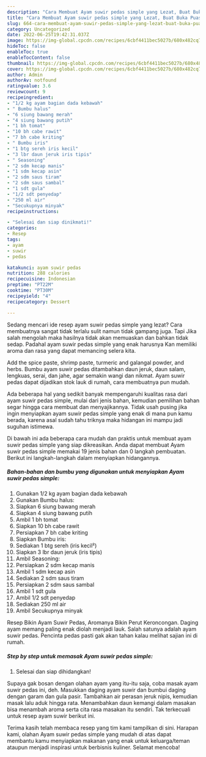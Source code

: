 ```yaml
---
description: "Cara Membuat Ayam suwir pedas simple yang Lezat, Buat Buka Puasa Bikin Ngiler"
title: "Cara Membuat Ayam suwir pedas simple yang Lezat, Buat Buka Puasa Bikin Ngiler"
slug: 664-cara-membuat-ayam-suwir-pedas-simple-yang-lezat-buat-buka-puasa-bikin-ngiler
category: Uncategorized
date: 2022-06-25T19:42:31.037Z
image: https://img-global.cpcdn.com/recipes/6cbf4411bec5027b/680x482cq70/ayam-suwir-pedas-simple-foto-resep-utama.jpg
hideToc: false
enableToc: true
enableTocContent: false
thumbnail: https://img-global.cpcdn.com/recipes/6cbf4411bec5027b/680x482cq70/ayam-suwir-pedas-simple-foto-resep-utama.jpg
cover: https://img-global.cpcdn.com/recipes/6cbf4411bec5027b/680x482cq70/ayam-suwir-pedas-simple-foto-resep-utama.jpg
author: Admin
authorAv: notfound
ratingvalue: 3.6
reviewcount: 9
recipeingredient:
- "1/2 kg ayam bagian dada kebawah"
- " Bumbu halus"
- "6 siung bawang merah"
- "4 siung bawang putih"
- "1 bh tomat"
- "10 bh cabe rawit"
- "7 bh cabe kriting"
- " Bumbu iris"
- "1 btg sereh iris kecil"
- "3 lbr daun jeruk iris tipis"
- " Seasoning"
- "2 sdm kecap manis"
- "1 sdm kecap asin"
- "2 sdm saus tiram"
- "2 sdm saus sambal"
- "1 sdt gula"
- "1/2 sdt penyedap"
- "250 ml air"
- "Secukupnya minyak"
recipeinstructions:

- "Selesai dan siap dinikmati!"
categories:
- Resep
tags:
- ayam
- suwir
- pedas

katakunci: ayam suwir pedas 
nutrition: 288 calories
recipecuisine: Indonesian
preptime: "PT22M"
cooktime: "PT30M"
recipeyield: "4"
recipecategory: Dessert

---
```



Sedang mencari ide resep ayam suwir pedas simple yang lezat? Cara membuatnya sangat tidak terlalu sulit namun tidak gampang juga. Tapi Jika salah mengolah maka hasilnya tidak akan memuaskan dan bahkan tidak sedap. Padahal ayam suwir pedas simple yang enak harusnya Kan memiliki aroma dan rasa yang dapat memancing selera kita.


Add the spice paste, shrimp paste, turmeric and galangal powder, and herbs. Bumbu ayam suwir pedas ditambahkan daun jeruk, daun salam, lengkuas, serai, dan jahe, agar semakin wangi dan nikmat. Ayam suwir pedas dapat dijadikan stok lauk di rumah, cara membuatnya pun mudah.

Ada beberapa hal yang sedikit banyak mempengaruhi kualitas rasa dari ayam suwir pedas simple, mulai dari jenis bahan, kemudian pemilihan bahan segar hingga cara membuat dan menyajikannya. Tidak usah pusing jika ingin menyiapkan ayam suwir pedas simple yang enak di mana pun kamu berada, karena asal sudah tahu triknya maka hidangan ini mampu jadi suguhan istimewa.


Di bawah ini ada beberapa cara mudah dan praktis untuk membuat ayam suwir pedas simple yang siap dikreasikan. Anda dapat membuat Ayam suwir pedas simple memakai 19 jenis bahan dan 0 langkah pembuatan. Berikut ini langkah-langkah dalam menyiapkan hidangannya.

<!--inarticleads1-->

##### Bahan-bahan dan bumbu yang digunakan untuk menyiapkan Ayam suwir pedas simple:

1. Gunakan 1/2 kg ayam bagian dada kebawah
1. Gunakan  Bumbu halus:
1. Siapkan 6 siung bawang merah
1. Siapkan 4 siung bawang putih
1. Ambil 1 bh tomat
1. Siapkan 10 bh cabe rawit
1. Persiapkan 7 bh cabe kriting
1. Siapkan  Bumbu iris:
1. Sediakan 1 btg sereh (iris kecil²)
1. Siapkan 3 lbr daun jeruk (iris tipis)
1. Ambil  Seasoning:
1. Persiapkan 2 sdm kecap manis
1. Ambil 1 sdm kecap asin
1. Sediakan 2 sdm saus tiram
1. Persiapkan 2 sdm saus sambal
1. Ambil 1 sdt gula
1. Ambil 1/2 sdt penyedap
1. Sediakan 250 ml air
1. Ambil Secukupnya minyak


Resep Bikin Ayam Suwir Pedas, Aromanya Bikin Perut Keroncongan. Daging ayam memang paling enak diolah menjadi lauk. Salah satunya adalah ayam suwir pedas. Pencinta pedas pasti gak akan tahan kalau melihat sajian ini di rumah. 

<!--inarticleads2-->

##### Step by step untuk memasak Ayam suwir pedas simple:


1. Selesai dan siap dihidangkan!

Supaya gak bosan dengan olahan ayam yang itu-itu saja, coba masak ayam suwir pedas ini, deh. Masukkan daging ayam suwir dan bumbui daging dengan garam dan gula pasir. Tambahkan air perasan jeruk nipis, kemudian masak lalu aduk hingga rata. Menambahkan daun kemangi dalam masakan bisa menambah aroma serta cita rasa masakan itu sendiri. Tak terkecuali untuk resep ayam suwir berikut ini. 

Terima kasih telah membaca resep yang tim kami tampilkan di sini. Harapan kami, olahan Ayam suwir pedas simple yang mudah di atas dapat membantu kamu menyiapkan makanan yang enak untuk keluarga/teman ataupun menjadi inspirasi untuk berbisnis kuliner. Selamat mencoba!
